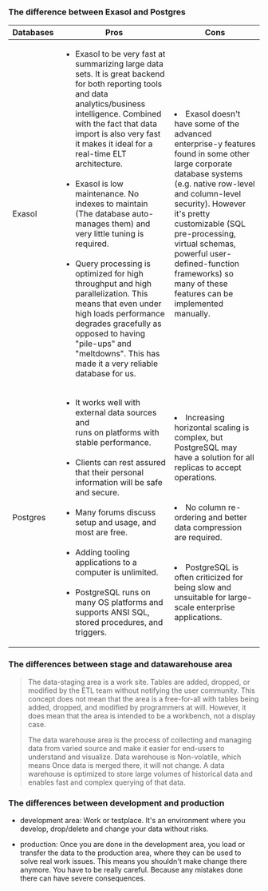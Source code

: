 ### The difference between Exasol and Postgres
| Databases      | Pros        |Cons        | 
| -----------    | ----------- |----------- |
| Exasol         |<ul><li>Exasol to be very fast at summarizing large data sets. It is great backend for both reporting tools and data analytics/business intelligence. Combined with the fact that data import is also very fast it makes it ideal for a real-time ELT architecture.</li><br><li>Exasol is low maintenance. No indexes to maintain (The database auto-manages them) and very little tuning is required.</li><br><li>Query processing is optimized for high throughput and high parallelization. This means that even under high loads performance degrades gracefully as opposed to having "pile-ups" and "meltdowns". This has made it a very reliable database for us.</li></ul>|<li>Exasol doesn't have some of the advanced enterprise-y features found in some other large corporate database systems (e.g. native row-level and column-level security). However it's pretty customizable (SQL pre-processing, virtual schemas, powerful user-defined-function frameworks) so many of these features can be implemented manually.</li>|
|Postgres        |<UL><LI>It works well with external data sources and<BR> runs on platforms with stable performance.</LI><BR><LI>Clients can rest assured that their personal information will be safe and secure.</LI><br><LI> Many forums discuss setup and usage, and most are free.</LI><br><li>Adding tooling applications to a computer is unlimited.</li><br><li>PostgreSQL runs on many OS platforms and supports ANSI SQL, stored procedures, and triggers.</li></UL>|<li>Increasing horizontal scaling is complex, but PostgreSQL may have a solution for all replicas to accept operations.</li><br></br><li>No column re-ordering and better data compression are required.</li><br></br><li>PostgreSQL is often criticized for being slow and unsuitable for large-scale enterprise applications.</li>| 




### The differences  between stage and datawarehouse area

> The data-staging
> area is a work site. Tables are added, dropped, or modified by the ETL
> team without notifying the user community. This concept does not
> mean that the area is a free-for-all with tables being added, dropped,
> and modified by programmers at will. However, it does mean that
> the area is intended to be a workbench, not a display case.
>
> The data warehouse area is the process of collecting and managing data 
> from varied source and make it easier for end-users to understand and 
> visualize. Data warehouse is Non-volatile, which means Once data is merged there, it will not change.
> A data warehouse is optimized to store large volumes of historical data and enables fast and complex querying of that data. 



### The differences between development and production
- development area: 
Work or testplace. It's an environment where you develop, drop/delete and change your data without risks. 

- production:
Once you are done in the development area, you load or transfer the data to the production area, where they can be used to solve real work issues. 
This means you shouldn't make change there anymore. You have to be really careful. Because any mistakes done there can have severe consequences. 
